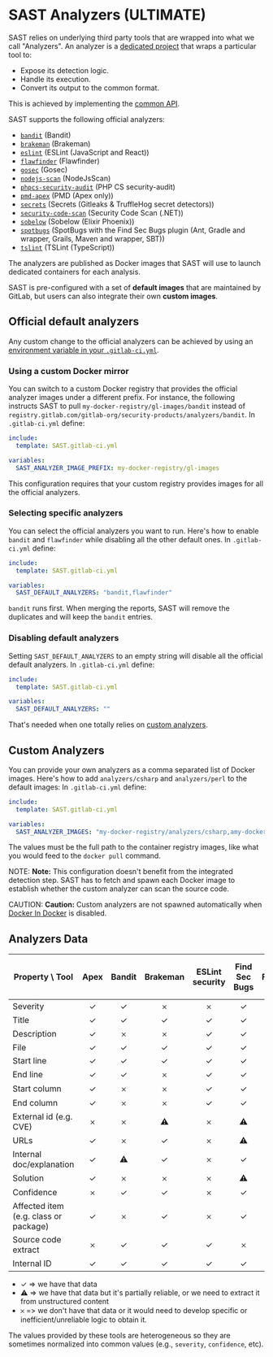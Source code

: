 # SAST Analyzers **(ULTIMATE)**

SAST relies on underlying third party tools that are wrapped into what we call
"Analyzers". An analyzer is a
[dedicated project](https://gitlab.com/gitlab-org/security-products/analyzers)
that wraps a particular tool to:

- Expose its detection logic.
- Handle its execution.
- Convert its output to the common format.

This is achieved by implementing the [common API](https://gitlab.com/gitlab-org/security-products/analyzers/common).

SAST supports the following official analyzers:

- [`bandit`](https://gitlab.com/gitlab-org/security-products/analyzers/bandit) (Bandit)
- [`brakeman`](https://gitlab.com/gitlab-org/security-products/analyzers/brakeman) (Brakeman)
- [`eslint`](https://gitlab.com/gitlab-org/security-products/analyzers/eslint) (ESLint (JavaScript and React))
- [`flawfinder`](https://gitlab.com/gitlab-org/security-products/analyzers/flawfinder) (Flawfinder)
- [`gosec`](https://gitlab.com/gitlab-org/security-products/analyzers/gosec) (Gosec)
- [`nodejs-scan`](https://gitlab.com/gitlab-org/security-products/analyzers/nodejs-scan) (NodeJsScan)
- [`phpcs-security-audit`](https://gitlab.com/gitlab-org/security-products/analyzers/phpcs-security-audit) (PHP CS security-audit)
- [`pmd-apex`](https://gitlab.com/gitlab-org/security-products/analyzers/pmd-apex) (PMD (Apex only))
- [`secrets`](https://gitlab.com/gitlab-org/security-products/analyzers/secrets) (Secrets (Gitleaks & TruffleHog secret detectors))
- [`security-code-scan`](https://gitlab.com/gitlab-org/security-products/analyzers/security-code-scan) (Security Code Scan (.NET))
- [`sobelow`](https://gitlab.com/gitlab-org/security-products/analyzers/sobelow) (Sobelow (Elixir Phoenix))
- [`spotbugs`](https://gitlab.com/gitlab-org/security-products/analyzers/spotbugs) (SpotBugs with the Find Sec Bugs plugin (Ant, Gradle and wrapper, Grails, Maven and wrapper, SBT))
- [`tslint`](https://gitlab.com/gitlab-org/security-products/analyzers/tslint) (TSLint (TypeScript))

The analyzers are published as Docker images that SAST will use to launch
dedicated containers for each analysis.

SAST is pre-configured with a set of **default images** that are maintained by
GitLab, but users can also integrate their own **custom images**.

## Official default analyzers

Any custom change to the official analyzers can be achieved by using an
[environment variable in your `.gitlab-ci.yml`](index.md#customizing-the-sast-settings).

### Using a custom Docker mirror

You can switch to a custom Docker registry that provides the official analyzer
images under a different prefix. For instance, the following instructs
SAST to pull `my-docker-registry/gl-images/bandit`
instead of `registry.gitlab.com/gitlab-org/security-products/analyzers/bandit`.
In `.gitlab-ci.yml` define:

```yaml
include:
  template: SAST.gitlab-ci.yml

variables:
  SAST_ANALYZER_IMAGE_PREFIX: my-docker-registry/gl-images
```

This configuration requires that your custom registry provides images for all
the official analyzers.

### Selecting specific analyzers

You can select the official analyzers you want to run. Here's how to enable
`bandit` and `flawfinder` while disabling all the other default ones.
In `.gitlab-ci.yml` define:

```yaml
include:
  template: SAST.gitlab-ci.yml

variables:
  SAST_DEFAULT_ANALYZERS: "bandit,flawfinder"
```

`bandit` runs first. When merging the reports, SAST will
remove the duplicates and will keep the `bandit` entries.

### Disabling default analyzers

Setting `SAST_DEFAULT_ANALYZERS` to an empty string will disable all the official
default analyzers. In `.gitlab-ci.yml` define:

```yaml
include:
  template: SAST.gitlab-ci.yml

variables:
  SAST_DEFAULT_ANALYZERS: ""
```

That's needed when one totally relies on [custom analyzers](#custom-analyzers).

## Custom Analyzers

You can provide your own analyzers as a comma separated list of Docker images.
Here's how to add `analyzers/csharp` and `analyzers/perl` to the default images:
In `.gitlab-ci.yml` define:

```yaml
include:
  template: SAST.gitlab-ci.yml

variables:
  SAST_ANALYZER_IMAGES: "my-docker-registry/analyzers/csharp,amy-docker-registry/analyzers/perl"
```

The values must be the full path to the container registry images,
like what you would feed to the `docker pull` command.

NOTE: **Note:**
This configuration doesn't benefit from the integrated detection step.
SAST has to fetch and spawn each Docker image to establish whether the
custom analyzer can scan the source code.

CAUTION: **Caution:**
Custom analyzers are not spawned automatically when [Docker In Docker](index.md#disabling-docker-in-docker-for-sast) is disabled.

## Analyzers Data

| Property \ Tool                         | Apex                 | Bandit               | Brakeman             | ESLint security      | Find Sec Bugs        | Flawfinder           | Go AST Scanner       | NodeJsScan           | Php CS Security Audit   | Security code Scan (.NET)   | TSLint Security    | Sobelow            |
| --------------------------------------- | :------------------: | :------------------: | :------------------: | :------------------: | :------------------: | :------------------: | :------------------: | :------------------: | :---------------------: | :-------------------------: | :-------------:    | :----------------: |
| Severity                                | ✓   | ✓   | 𐄂                  | 𐄂                  | ✓   | 𐄂                  | ✓   | 𐄂                  | ✓      | 𐄂                         | ✓ | 𐄂                |
| Title                                   | ✓   | ✓   | ✓   | ✓   | ✓   | ✓   | ✓   | ✓   | ✓      | ✓          | ✓ | ✓ |
| Description                             | ✓   | 𐄂                  | 𐄂                  | ✓   | ✓   | 𐄂                  | 𐄂                  | ✓   | 𐄂                     | 𐄂                         | ✓ | ✓ |
| File                                    | ✓   | ✓   | ✓   | ✓   | ✓   | ✓   | ✓   | ✓   | ✓      | ✓          | ✓ | ✓ |
| Start line                              | ✓   | ✓   | ✓   | ✓   | ✓   | ✓   | ✓   | ✓   | ✓      | ✓          | ✓ | ✓ |
| End line                                | ✓   | ✓   | 𐄂                  | ✓   | ✓   | 𐄂                  | 𐄂                  | 𐄂                  | 𐄂                     | 𐄂                         | ✓ | 𐄂                |
| Start column                            | ✓   | 𐄂                  | 𐄂                  | ✓   | ✓   | ✓   | ✓   | 𐄂                  | ✓      | ✓          | ✓ | 𐄂                |
| End column                              | ✓   | 𐄂                  | 𐄂                  | ✓   | ✓   | 𐄂                  | 𐄂                  | 𐄂                  | 𐄂                     | 𐄂                         | ✓ | 𐄂                |
| External id (e.g. CVE)                  | 𐄂   | 𐄂                  | ⚠            | 𐄂                  | ⚠            | ✓   | 𐄂                  | 𐄂                  | 𐄂                     | 𐄂                         | 𐄂                | 𐄂                |
| URLs                                    | ✓   | 𐄂                  | ✓   | 𐄂                  | ⚠            | 𐄂                 | ⚠       | 𐄂                  | 𐄂                  | 𐄂                     | 𐄂                         | 𐄂                | 𐄂                |
| Internal doc/explanation                | ✓   | ⚠            | ✓   | 𐄂                  | ✓   | 𐄂                  | 𐄂                  | 𐄂                  | 𐄂                     | 𐄂                         | 𐄂                | ✓ |
| Solution                                | ✓   | 𐄂                  | 𐄂                  | 𐄂                  | ⚠            | ✓   | 𐄂                  | 𐄂                  | 𐄂                     | 𐄂                         | 𐄂                | 𐄂                |
| Confidence                              | 𐄂   | ✓   | ✓   | 𐄂                  | ✓   | ✓   | ✓   | 𐄂                  | 𐄂                     | 𐄂                         | 𐄂                | ✓ |
| Affected item (e.g. class or package)   | ✓   | 𐄂                  | ✓   | 𐄂                  | ✓   | ✓   | 𐄂                  | 𐄂                  | 𐄂                     | 𐄂                         | 𐄂                | 𐄂                |
| Source code extract                     | 𐄂   | ✓   | ✓   | ✓   | 𐄂                  | ✓   | ✓   | 𐄂                  | 𐄂                     | 𐄂                         | 𐄂                | 𐄂                |
| Internal ID                             | ✓   | ✓   | ✓   | ✓   | ✓   | ✓   | ✓   | 𐄂                  | ✓      | ✓          | ✓ | ✓ |

- ✓ => we have that data
- ⚠ => we have that data but it's partially reliable, or we need to extract it from unstructured content
- 𐄂 => we don't have that data or it would need to develop specific or inefficient/unreliable logic to obtain it.

The values provided by these tools are heterogeneous so they are sometimes
normalized into common values (e.g., `severity`, `confidence`, etc).
